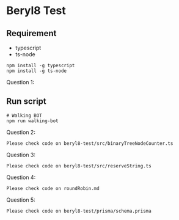 # Beryl8 Test

## Requirement 
- typescript
- ts-node

```
npm install -g typescript
npm install -g ts-node
```

Question 1:
## Run script
```
# Walking BOT 
npm run walking-bot 
```

Question 2: 
```
Please check code on beryl8-test/src/binaryTreeNodeCounter.ts
```

Question 3: 
```
Please check code on beryl8-test/src/reserveString.ts
```

Question 4: 
```
Please check code on roundRobin.md
```

Question 5:
```
Please check code on beryl8-test/prisma/schema.prisma
```
